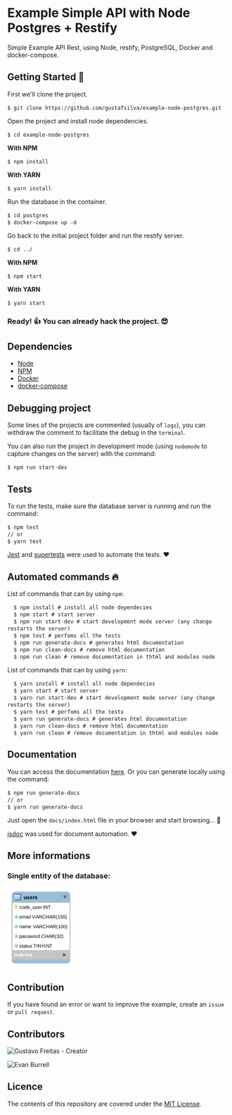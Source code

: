 # Example Simple API with Node Postgres + Restify
Simple Example API Rest, using Node, restify, PostgreSQL, Docker and docker-compose.

## Getting Started :rocket:

First we'll clone the project.

```shell
$ git clone https://github.com/gustafsilva/example-node-postgres.git
```

Open the project and install node dependencies.

```shell
$ cd example-node-postgres
```
**With NPM**
```shell
$ npm install 
```
**With YARN**
```shell
$ yarn install 
```

Run the database in the container.

```shell
$ cd postgres
$ docker-compose up -d
```

Go back to the initial project folder and run the restify server.
```shell
$ cd ../
```
**With NPM**
```shell
$ npm start
```

**With YARN**
```shell
$ yarn start
```

### Ready! :+1: You can already hack the project. :sunglasses:

## Dependencies
* [Node](https://nodejs.org/)
* [NPM](https://www.npmjs.com/)
* [Docker](https://www.docker.com/)
* [docker-compose](https://docs.docker.com/compose/)

## Debugging project 

Some lines of the projects are commented (usually of `logs`), you can withdraw the comment to facilitate the debug in the `terminal`.

You can also run the project in development mode (using `nodemode` to capture changes on the server) with the command:
```shell
$ npm run start-dev
```

## Tests

To run the tests, make sure the database server is running and run the command:

```shell
$ npm test
// or
$ yarn test
```
[Jest](https://jestjs.io/) and [supertests](https://www.npmjs.com/package/supertest) were used to automate the tests. :heart:

## Automated commands :fire:
List of commands that can by using `npm`:
```shell
  $ npm install # install all node dependecies
  $ npm start # start server
  $ npm run start-dev # start development mode server (any change restarts the server)
  $ npm test # perfoms all the tests 
  $ npm run generate-docs # generates html documentation
  $ npm run clean-docs # remove html documentation
  $ npm run clean # remove documentation in thtml and modules node
```

List of commands that can by using `yarn`:
```shell
  $ yarn install # install all node dependecies
  $ yarn start # start server
  $ yarn run start-dev # start development mode server (any change restarts the server)
  $ yarn test # perfoms all the tests 
  $ yarn run generate-docs # generates html documentation
  $ yarn run clean-docs # remove html documentation
  $ yarn run clean # remove documentation in thtml and modules node
```

## Documentation
You can access the documentation [here](https://gustafsilva.github.io/example-node-postgres/docs/).
Or you can generate locally using the command:

```shell
$ npm run generate-docs
// or
$ yarn run generate-docs
```

Just open the `docs/index.html` file in your browser and start browsing... :green_book:

[jsdoc](http://usejsdoc.org) was used for document automation. :heart:

## More informations

### Single entity of the database:

![](assets/img/eer_diagram.png)

## Contribution
If you have found an error or want to improve the example, create an `issue` or `pull request`.

## Contributors
![Gustavo Freitas](https://github.com/gustafsilva) - Creator

![Evan Burrell](https://github.com/burrelle)

## Licence
The contents of this repository are covered under the [MIT License](https://github.com/gustafsilva/example-node-postgres/blob/master/LICENSE).
